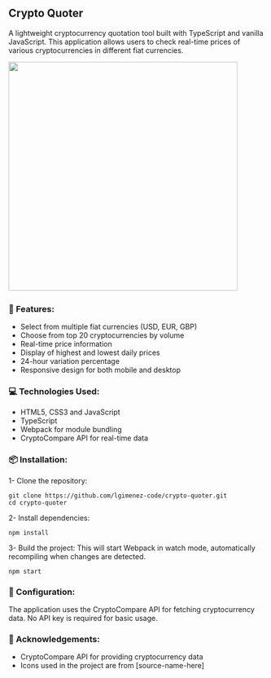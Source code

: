## Crypto Quoter
A lightweight cryptocurrency quotation tool built with TypeScript and vanilla JavaScript. This application allows users to check real-time prices of various cryptocurrencies in different fiat currencies.

<img src="https://github.com/user-attachments/assets/9eb2cad7-0e19-49fd-a4db-60a7837e6c61" width="450px" />

<img src="https://github.com/user-attachments/assets/b3e167a3-5801-4f62-970b-2370beb7e4bd" width="0px" />

### 🚀 Features:
- Select from multiple fiat currencies (USD, EUR, GBP)
- Choose from top 20 cryptocurrencies by volume
- Real-time price information
- Display of highest and lowest daily prices
- 24-hour variation percentage
- Responsive design for both mobile and desktop

### 💻 Technologies Used:
- HTML5, CSS3 and JavaScript
- TypeScript 
- Webpack for module bundling
- CryptoCompare API for real-time data

### 📦 Installation:
1- Clone the repository:
```
git clone https://github.com/lgimenez-code/crypto-quoter.git
cd crypto-quoter
```
2- Install dependencies:
```
npm install
```
3- Build the project:
This will start Webpack in watch mode, automatically recompiling when changes are detected.
```
npm start
```

### 🔧 Configuration:
The application uses the CryptoCompare API for fetching cryptocurrency data. No API key is required for basic usage.

### 🙏 Acknowledgements:
- CryptoCompare API for providing cryptocurrency data
- Icons used in the project are from [source-name-here]










